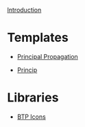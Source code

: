 [Introduction](HowToUse.md)

# Templates

- [Principal Propagation](templates/principalpropagation/principalpropagation.md)

- [Princip](templates/Princip/Princip.md)

# Libraries

- [BTP Icons](../libs/latest.md)